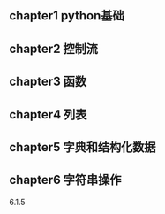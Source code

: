 ## chapter1 python基础

## chapter2 控制流

## chapter3 函数

## chapter4 列表

## chapter5 字典和结构化数据

## chapter6 字符串操作

6.1.5

    